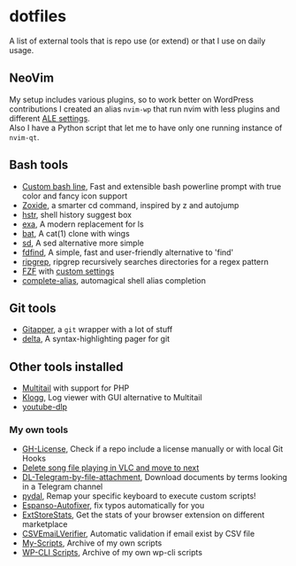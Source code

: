 # dotfiles

A list of external tools that is repo use (or extend) or that I use on daily usage.

## NeoVim

My setup includes various plugins, so to work better on WordPress contributions I created an alias `nvim-wp` that run nvim with less plugins and different [ALE settings](.vim/custom/custom-ale.vim).  
Also I have a Python script that let me to have only one running instance of `nvim-qt`.

## Bash tools

* [Custom bash line](https://github.com/petobens/trueline), Fast and extensible bash powerline prompt with true color and fancy icon support
* [Zoxide](https://github.com/ajeetdsouza/zoxide), a smarter cd command, inspired by z and autojump
* [hstr](https://github.com/dvorka/hstr), shell history suggest box
* [exa](https://the.exa.website/), A modern replacement for ls
* [bat](https://github.com/sharkdp/bat), A cat(1) clone with wings
* [sd](https://github.com/chmln/sd), A sed alternative more simple
* [fdfind](https://github.com/sharkdp/fd), A simple, fast and user-friendly alternative to 'find'
* [ripgrep](https://github.com/BurntSushi/ripgrep), ripgrep recursively searches directories for a regex pattern
* [FZF](https://github.com/junegunn/fzf) with [custom settings](https://github.com/Mte90/dotfiles/tree/master/.bash/fzf)
* [complete-alias](https://github.com/cykerway/complete-alias), automagical shell alias completion

## Git tools

* [Gitapper](https://github.com/Mte90/gitapper), a `git` wrapper with a lot of stuff
* [delta](https://github.com/dandavison/delta), A syntax-highlighting pager for git 

## Other tools installed

* [Multitail](https://www.vanheusden.com/multitail/) with support for PHP
* [Klogg](https://github.com/variar/klogg/), Log viewer with GUI alternative to Multitail
* [youtube-dlp](https://github.com/yt-dlp/yt-dlp)

### My own tools

* [GH-License](https://github.com/Mte90/GH-License), Check if a repo include a license manually or with local Git Hooks
* [Delete song file playing in VLC and move to next](https://github.com/Mte90/My-Scripts/blob/master/misc/delete_song_by_dbus.py)
* [DL-Telegram-by-file-attachment](https://github.com/Mte90/DL-Telegram-by-file-attachment/), Download documents by terms looking in a Telegram channel
* [pydal](https://github.com/Mte90/pydal), Remap your specific keyboard to execute custom scripts!
* [Espanso-Autofixer](https://github.com/Mte90/espanso-typofixer), fix typos automatically for you 
* [ExtStoreStats](https://github.com/Mte90/ExtStoreStats), Get the stats of your browser extension on different marketplace
* [CSVEmaiLVerifier](https://github.com/CodeAtCode/CSVEmailVerifier), Automatic validation if email exist by CSV file
* [My-Scripts](https://github.com/Mte90/My-Scripts), Archive of my own scripts
* [WP-CLI Scripts](https://github.com/CodeAtCode/WPCli-scripts), Archive of my own wp-cli scripts
